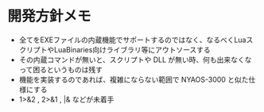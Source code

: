 # 開発方針メモ

- 全てをEXEファイルの内蔵機能でサポートするのではなく、なるべくLuaスクリプトやLuaBinaries向けライブラリ等にアウトソースする
- その内蔵コマンドが無いと、スクリプトや DLL が無い時、何も出来なくなって困るというものは残す
- 機能を実装するのであれば、複雑にならない範囲で NYAOS-3000 と似た仕様にする
- 1>&2 , 2>&1 , |& などが未着手
